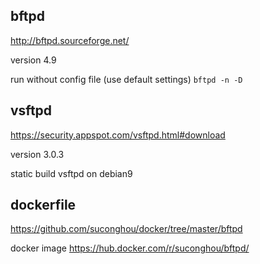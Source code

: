 ## bftpd

http://bftpd.sourceforge.net/

version 4.9


run without config file (use default settings) `bftpd -n -D`

## vsftpd

https://security.appspot.com/vsftpd.html#download

version 3.0.3

static build vsftpd on debian9


## dockerfile

https://github.com/suconghou/docker/tree/master/bftpd


docker image  https://hub.docker.com/r/suconghou/bftpd/

